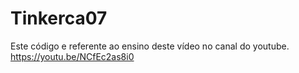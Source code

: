 # Tinkerca07
Este código e referente ao ensino deste vídeo no canal do youtube. https://youtu.be/NCfEc2as8i0
